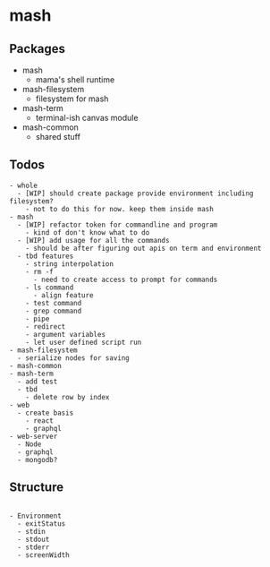 # mash

## Packages

- mash
  - mama's shell runtime
- mash-filesystem
  - filesystem for mash
- mash-term
  - terminal-ish canvas module
- mash-common
  - shared stuff

## Todos

```
- whole
  - [WIP] should create package provide environment including filesystem?
    - not to do this for now. keep them inside mash
- mash
  - [WIP] refactor token for commandline and program
    - kind of don't know what to do
  - [WIP] add usage for all the commands
    - should be after figuring out apis on term and environment
  - tbd features
    - string interpolation
    - rm -f
      - need to create access to prompt for commands
    - ls command
      - align feature
    - test command
    - grep command
    - pipe
    - redirect
    - argument variables
    - let user defined script run
- mash-filesystem
  - serialize nodes for saving
- mash-common
- mash-term
  - add test
  - tbd
    - delete row by index
- web
  - create basis
    - react
    - graphql
- web-server
  - Node
  - graphql
  - mongodb?
```

## Structure

```

- Environment
  - exitStatus
  - stdin
  - stdout
  - stderr
  - screenWidth
```
